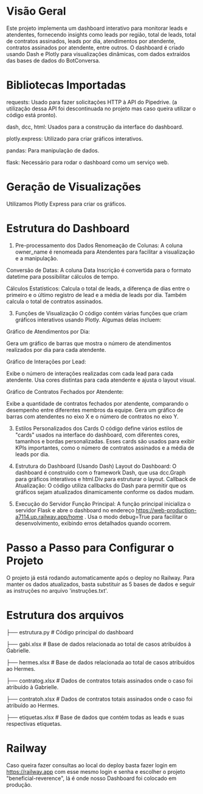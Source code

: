 # Visão Geral
Este projeto implementa um dashboard interativo para monitorar leads e atendentes, fornecendo insights como leads por região, total de leads, total de contratos assinados, leads por dia, atendimentos por atendente, contratos assinados por atendente, entre outros. O dashboard é criado usando Dash e Plotly para visualizações dinâmicas, com dados extraídos das bases de dados do BotConversa.

# Bibliotecas Importadas
requests: Usado para fazer solicitações HTTP à API do Pipedrive. (a utilização dessa API foi descontinuada no projeto mas caso queira utilizar o código está pronto).

dash, dcc, html: Usados para a construção da interface do dashboard.

plotly.express: Utilizado para criar gráficos interativos.

pandas: Para manipulação de dados.

flask: Necessário para rodar o dashboard como um serviço web.

# Geração de Visualizações
Utilizamos Plotly Express para criar os gráficos.

# Estrutura do Dashboard
1. Pre-processamento dos Dados
Renomeação de Colunas: A coluna owner_name é renomeada para Atendentes para facilitar a visualização e a manipulação.

Conversão de Datas: A coluna Data Inscrição é convertida para o formato datetime para possibilitar cálculos de tempo.

Cálculos Estatísticos:
Calcula o total de leads, a diferença de dias entre o primeiro e o último registro de lead e a média de leads por dia.
Também calcula o total de contratos assinados.

3. Funções de Visualização
O código contém várias funções que criam gráficos interativos usando Plotly. Algumas delas incluem:

Gráfico de Atendimentos por Dia:

Gera um gráfico de barras que mostra o número de atendimentos realizados por dia para cada atendente.

Gráfico de Interações por Lead:

Exibe o número de interações realizadas com cada lead para cada atendente.
Usa cores distintas para cada atendente e ajusta o layout visual.

Gráfico de Contratos Fechados por Atendente:

Exibe a quantidade de contratos fechados por atendente, comparando o desempenho entre diferentes membros da equipe.
Gera um gráfico de barras com atendentes no eixo X e o número de contratos no eixo Y.

3. Estilos Personalizados dos Cards
O código define vários estilos de "cards" usados na interface do dashboard, com diferentes cores, tamanhos e bordas personalizadas. Esses cards são usados para exibir KPIs importantes, como o número de contratos assinados e a média de leads por dia.

4. Estrutura do Dashboard (Usando Dash)
Layout do Dashboard:
O dashboard é construído com o framework Dash, que usa dcc.Graph para gráficos interativos e html.Div para estruturar o layout.
Callback de Atualização:
O código utiliza callbacks do Dash para permitir que os gráficos sejam atualizados dinamicamente conforme os dados mudam.

5. Execução do Servidor
Função Principal:
A função principal inicializa o servidor Flask e abre o dashboard no endereço https://web-production-a7114.up.railway.app/home .
Usa o modo debug=True para facilitar o desenvolvimento, exibindo erros detalhados quando ocorrem.

# Passo a Passo para Configurar o Projeto
O projeto já está rodando automaticamente após o deploy no Railway. Para manter os dados atualizados, basta substituir as 5 bases de dados e seguir as instruções no arquivo 'instruções.txt'.

# Estrutura dos arquivos
├── estrutura.py                # Código principal do dashboard

├── gabi.xlsx                   # Base de dados relacionada ao total de casos atribuídos à Gabrielle.

├── hermes.xlsx                 # Base de dados relacionada ao total de casos atribuídos ao Hermes.

├── contratog.xlsx              # Dados de contratos totais assinados onde o caso foi atribuído à Gabrielle.

├── contratoh.xlsx              # Dados de contratos totais assinados onde o caso foi atribuído ao Hermes.

├── etiquetas.xlsx              # Base de dados que contém todas as leads e suas respectivas etiquetas.


# Railway
Caso queira fazer consultas ao local do deploy basta fazer login em https://railway.app com esse mesmo login e senha e escolher o projeto "beneficial-reverence", lá é onde nosso Dashboard foi colocado em produção.
